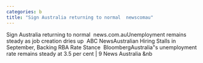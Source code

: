 ```yaml
---
categories: b
title: "Sign Australia returning to normal  newscomau"
---
```

Sign Australia returning to normal&nbsp;&nbsp;news.com.auUnemployment remains steady as job creation dries up&nbsp;&nbsp;ABC NewsAustralian Hiring Stalls in September, Backing RBA Rate Stance&nbsp;&nbsp;BloombergAustralia"s unemployment rate remains steady at 3.5 per cent | 9 News Australia&nbsp;&nb